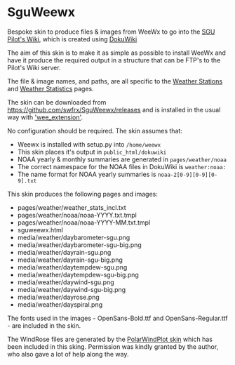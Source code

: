 # SguWeewx
Bespoke skin to produce files &amp; images from WeeWx to go into the [SGU Pilot's Wiki](https://pilots.scottishglidingcentre.co.uk/), which is created using [DokuWiki](https://www.dokuwiki.org/)

The aim of this skin is to make it as simple as possible to install WeeWx and have it produce the required output in a structure that can be FTP's to the Pilot's Wiki server.

The file & image names, and paths, are all specific to the [Weather Stations](https://pilots.scottishglidingcentre.co.uk/weather/weather_station) and [Weather Statistics](https://pilots.scottishglidingcentre.co.uk/weather/weather_stats) pages.

The skin can be downloaded from https://github.com/swfrx/SguWeewx/releases and is installed in the usual way with ['wee_extension'](https://weewx.com/docs/utilities.htm#wee_extension_utility).  

No configuration should be required.  The skin assumes that:  
  * Weewx is installed with setup.py into ``/home/weewx``
  * This skin places it's output in ``public_html/dokuwiki``
  * NOAA yearly & monthly summaries are generated in ``pages/weather/noaa``  
  * The correct namespace for the NOAA files in DokuWiki is ``weather:noaa:``  
  * The name format for NOAA yearly summaries is ``noaa-2[0-9][0-9][0-9].txt``
  
This skin produces the following pages and images:  
  * pages/weather/weather_stats_incl.txt  
  * pages/weather/noaa/noaa-YYYY.txt.tmpl  
  * pages/weather/noaa/noaa-YYYY-MM.txt.tmpl  
  * sguweewx.html  
  * media/weather/daybarometer-sgu.png
  * media/weather/daybarometer-sgu-big.png
  * media/weather/dayrain-sgu.png
  * media/weather/dayrain-sgu-big.png
  * media/weather/daytempdew-sgu.png
  * media/weather/daytempdew-sgu-big.png
  * media/weather/daywind-sgu.png
  * media/weather/daywind-sgu-big.png  
  * media/weather/dayrose.png
  * media/weather/dayspiral.png
 
The fonts used in the images - OpenSans-Bold.ttf and OpenSans-Regular.ttf - are included in the skin. 

The WindRose files are generated by the [PolarWindPlot skin](https://github.com/gjr80/weewx-polarwindplot) which has been included in this sking.  Permission was kindly granted by the author, who also gave a lot of help along the way.
